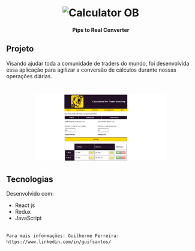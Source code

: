 <h1 align="center">
  <img alt="Calculator OB" title="#Calculator OB" src="https://guilherme-ferreira2107.github.io/static/media/logoC.de23cd38.png" width="350px" />
</h1>

<h4 align="center"> 
	Pips to Real Converter
</h4>

## Projeto

Visando ajudar toda a comunidade de traders do mundo, foi desenvolvida essa aplicação para agilizar a conversão de cálculos durante nossas operações diárias.

<h1 align="center">
    <img alt="Example" title="Example" src="https://raw.githubusercontent.com/Guilherme-Ferreira2107/Guilherme-Ferreira2107.github.io/master/home.JPG" width="350px" />
</h1>


## Tecnologias

Desenvolvido com:

- React js
- Redux
- JavaScript

```

Para mais informações: Guilherme Ferreira: https://www.linkedin.com/in/guifsantos/